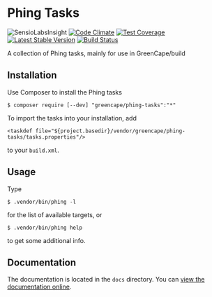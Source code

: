# Phing Tasks

![SensioLabsInsight](https://insight.sensiolabs.com/projects/d3a1f999-20d8-4496-8828-73ec563a0846/mini.png)
[![Code Climate](https://codeclimate.com/github/GreenCape/phing-tasks/badges/gpa.svg)](https://codeclimate.com/github/GreenCape/phing-tasks)
[![Test Coverage](https://codeclimate.com/github/GreenCape/phing-tasks/badges/coverage.svg)](https://codeclimate.com/github/GreenCape/phing-tasks/coverage)
[![Latest Stable Version](https://poser.pugx.org/greencape/phing-tasks/v/stable.png)](https://packagist.org/packages/greencape/phing-tasks)
[![Build Status](https://api.travis-ci.org/GreenCape/phing-tasks.svg?branch=master)](https://travis-ci.org/greencape/phing-tasks)

A collection of Phing tasks, mainly for use in GreenCape/build

## Installation

Use Composer to install the Phing tasks

```
$ composer require [--dev] "greencape/phing-tasks":"*"
```

To import the tasks into your installation, add

```
<taskdef file="${project.basedir}/vendor/greencape/phing-tasks/tasks.properties"/>
```

to your `build.xml`.

## Usage

Type
```
$ .vendor/bin/phing -l
```

for the list of available targets, or 

```
$ .vendor/bin/phing help
```

to get some additional info.

## Documentation

The documentation is located in the `docs` directory. You can [view the documentation online](http://htmlpreview.github.io/?https://github.com/GreenCape/phing-tasks/master/docs/index.html). 
